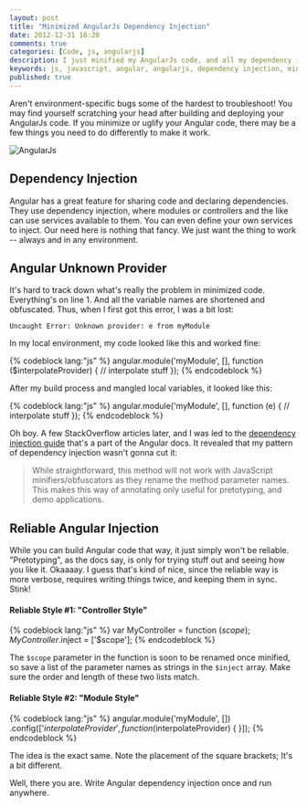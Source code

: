 ```yaml
---
layout: post
title: "Minimized AngularJs Dependency Injection"
date: 2012-12-31 16:20
comments: true
categories: [Code, js, angularjs]
description: I just minified my AngularJs code, and all my dependency injection broke.  I'm getting a "Unknown Provider" message.
keywords: js, javascript, angular, angularjs, dependency injection, minimization, uglify
published: true
---
```


Aren't environment-specific bugs some of the hardest to troubleshoot!  You may find yourself scratching your head after building and deploying your AngularJs code.  If you minimize or uglify your Angular code, there may be a few things you need to do differently to make it work.

![AngularJs](http://i.imgur.com/wVBKD.png)

<!--more-->

## Dependency Injection

Angular has a great feature for sharing code and declaring dependencies.  They use dependency injection, where modules or controllers and the like can use services available to them.  You can even define your own services to inject.  Our need here is nothing that fancy.  We just want the thing to work -- always and in any environment.

## Angular Unknown Provider

It's hard to track down what's really the problem in minimized code.  Everything's on line 1.  And all the variable names are shortened and obfuscated.  Thus, when I first got this error, I was a bit lost:

```
Uncaught Error: Unknown provider: e from myModule
```

In my local environment, my code looked like this and worked fine:

{% codeblock lang:"js" %}
angular.module('myModule', [], function ($interpolateProvider) {
  // interpolate stuff
});
{% endcodeblock %}

After my build process and mangled local variables, it looked like this:

{% codeblock lang:"js" %}
angular.module('myModule', [], function (e) {
  // interpolate stuff
});
{% endcodeblock %}

Oh boy.  A few StackOverflow articles later, and I was led to the [dependency injection guide](http://docs.angularjs.org/guide/di) that's a part of the Angular docs.  It revealed that my pattern of dependency injection wasn't gonna cut it:

> While straightforward, this method will not work with JavaScript minifiers/obfuscators as they rename the method parameter names. This makes this way of annotating only useful for pretotyping, and demo applications.

## Reliable Angular Injection

While you can build Angular code that way, it just simply won't be reliable.  "Pretotyping", as the docs say, is only for trying stuff out and seeing how you like it.  Okaaaay.  I guess that's kind of nice, since the reliable way is more verbose, requires writing things twice, and keeping them in sync.  Stink!

#### Reliable Style #1: "Controller Style"

{% codeblock lang:"js" %}
var MyController = function ($scope) {
};
MyController.$inject = ['$scope'];
{% endcodeblock %}

The `$scope` parameter in the function is soon to be renamed once minified, so save a list of the parameter names as strings in the `$inject` array.  Make sure the order and length of these two lists match.

#### Reliable Style #2: "Module Style"

{% codeblock lang:"js" %}
angular.module('myModule', [])
  .config(['$interpolateProvider', function ($interpolateProvider) {
  }]);
{% endcodeblock %}

The idea is the exact same.  Note the placement of the square brackets;  It's a bit different.

Well, there you are.  Write Angular dependency injection once and run anywhere.